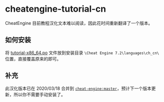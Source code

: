 # cheatengine-tutorial-cn
CheatEngine 目前教程汉化文本难以阅读，因此花时间重新翻译了一个版本。
  
## 如何安装
将 [tutorial-x86_64.po](https://github.com/XHXIAIEIN/cheatengine-tutorial-cn/blob/main/tutorial-x86_64.po) 文件放到安装目录 `\Cheat Engine 7.2\languages\ch_cn\` 位置，直接覆盖原来的即可。
  
  
## 补充
此汉化版本已在 2020/03/18 合并到 [`cheat-engine:master`](https://github.com/cheat-engine/cheat-engine/pull/1510)，预计下一个版本更新，所以你不需要手动安装了。
